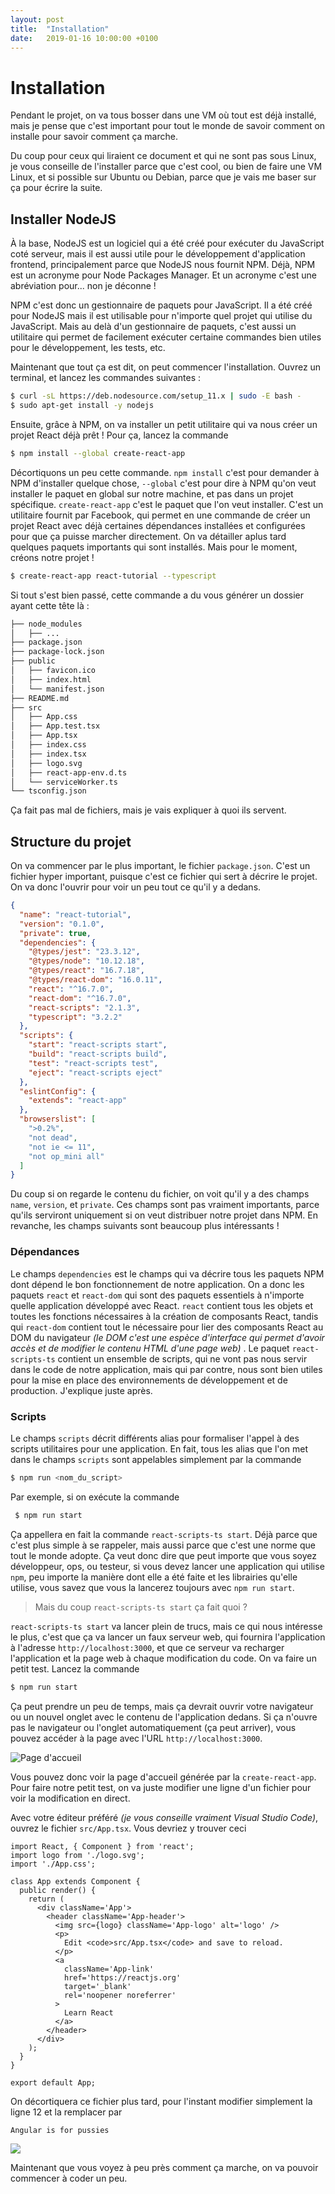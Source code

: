 ```yaml
---
layout: post
title:  "Installation"
date:   2019-01-16 10:00:00 +0100
---
```


# Installation

Pendant le projet, on va tous bosser dans une VM où tout est déjà installé, mais je pense que c'est important pour tout le monde de savoir comment on installe pour savoir comment ça marche.

Du coup pour ceux qui liraient ce document et qui ne sont pas sous Linux, je vous conseille de l'installer parce que c'est cool, ou bien de faire une VM Linux, et si possible sur Ubuntu ou Debian, parce que je vais me baser sur ça pour écrire la suite.

## Installer NodeJS

À la base, NodeJS est un logiciel qui a été créé pour exécuter du JavaScript coté serveur, mais il est aussi utile pour le développement d'application frontend, principalement parce que NodeJS nous fournit NPM.  Déjà, NPM est un acronyme pour Node Packages Manager. Et un acronyme c'est une abréviation pour... non je déconne !

NPM c'est donc un gestionnaire de paquets pour JavaScript. Il a été créé pour NodeJS mais il est utilisable pour n'importe quel projet qui utilise du JavaScript. Mais au delà d'un gestionnaire de paquets, c'est aussi un utilitaire qui permet de facilement exécuter certaine commandes bien utiles pour le développement, les tests, etc.

Maintenant que tout ça est dit, on peut commencer l'installation. Ouvrez un terminal, et lancez les commandes suivantes :

```bash
$ curl -sL https://deb.nodesource.com/setup_11.x | sudo -E bash -
$ sudo apt-get install -y nodejs
```

Ensuite, grâce à NPM, on va installer un petit utilitaire qui va nous créer un projet React déjà prêt ! Pour ça, lancez la commande

```bash
$ npm install --global create-react-app
```

Décortiquons un peu cette commande. `npm install` c'est pour demander à NPM d'installer quelque chose, `--global` c'est pour dire à NPM qu'on veut installer le paquet en global sur notre machine, et pas dans un projet spécifique. `create-react-app` c'est le paquet que l'on veut installer. C'est un utilitaire fournit par Facebook, qui permet en une commande de créer un projet React avec déjà certaines dépendances installées et configurées pour que ça puisse marcher directement. On va détailler aplus tard quelques paquets importants qui sont installés. Mais pour le moment, créons notre projet !

```bash
$ create-react-app react-tutorial --typescript
```

Si tout s'est bien passé, cette commande a du vous générer un dossier ayant cette tête là :

```bash
├── node_modules
│   ├── ...
├── package.json
├── package-lock.json
├── public
│   ├── favicon.ico
│   ├── index.html
│   └── manifest.json
├── README.md
├── src
│   ├── App.css
│   ├── App.test.tsx
│   ├── App.tsx
│   ├── index.css
│   ├── index.tsx
│   ├── logo.svg
│   ├── react-app-env.d.ts
│   └── serviceWorker.ts
└── tsconfig.json

```

Ça fait pas mal de fichiers, mais je vais expliquer à quoi ils servent.

## Structure du projet

On va commencer par le plus important, le fichier `package.json`. C'est un fichier hyper important, puisque c'est ce fichier qui sert à décrire le projet. On va donc l'ouvrir pour voir un peu tout ce qu'il y a dedans.

```json
{
  "name": "react-tutorial",
  "version": "0.1.0",
  "private": true,
  "dependencies": {
    "@types/jest": "23.3.12",
    "@types/node": "10.12.18",
    "@types/react": "16.7.18",
    "@types/react-dom": "16.0.11",
    "react": "^16.7.0",
    "react-dom": "^16.7.0",
    "react-scripts": "2.1.3",
    "typescript": "3.2.2"
  },
  "scripts": {
    "start": "react-scripts start",
    "build": "react-scripts build",
    "test": "react-scripts test",
    "eject": "react-scripts eject"
  },
  "eslintConfig": {
    "extends": "react-app"
  },
  "browserslist": [
    ">0.2%",
    "not dead",
    "not ie <= 11",
    "not op_mini all"
  ]
}
```

Du coup si on regarde le contenu du fichier, on voit qu'il y a des champs `name`, `version`, et `private`. Ces champs sont pas vraiment importants, parce qu'ils serviront uniquement si on veut distribuer notre projet dans NPM.
En revanche, les champs suivants sont beaucoup plus intéressants !

### Dépendances

Le champs `dependencies` est le champs qui va décrire tous les paquets NPM dont dépend le bon fonctionnement de notre application. On a donc les paquets `react` et `react-dom` qui sont des paquets essentiels à n'importe quelle application développé avec React. `react` contient tous les objets et toutes les fonctions nécessaires à la création de composants React, tandis qui `react-dom` contient tout le nécessaire pour lier des composants React au DOM du navigateur *(le DOM c'est une espèce d'interface qui permet d'avoir accès et de modifier le contenu HTML d'une page web)* .
Le paquet `react-scripts-ts` contient un ensemble de scripts, qui ne vont pas nous servir dans le code de notre application, mais qui par contre, nous sont bien utiles pour la mise en place des environnements de développement et de production. J'explique juste après.

### Scripts

Le champs `scripts` décrit différents alias pour formaliser l'appel à des scripts utilitaires pour une application. En fait, tous les alias que l'on met dans le champs `scripts` sont appelables simplement par la commande

```bash
$ npm run <nom_du_script>
```

 Par exemple, si on exécute la commande 

```bash 
 $ npm run start
```

Ça appellera en fait la commande `react-scripts-ts start`. Déjà parce que c'est plus simple à se rappeler, mais aussi parce que c'est une norme que tout le monde adopte. Ça veut donc dire que peut importe que vous soyez développeur, ops, ou testeur, si vous devez lancer une application qui utilise `npm`, peu importe la manière dont elle a été faite et les librairies qu'elle utilise, vous savez que vous la lancerez toujours avec ```npm run start```.

> Mais du coup `react-scripts-ts start` ça fait quoi ?

`react-scripts-ts start` va lancer plein de trucs, mais ce qui nous intéresse le plus, c'est que ça va lancer un faux serveur web, qui fournira l'application à l'adresse `http://localhost:3000`, et que ce serveur va recharger l'application et la page web à chaque modification du code. On va faire un petit test. Lancez la commande 

```bash
$ npm run start
```

Ça peut prendre un peu de temps, mais ça devrait ouvrir votre navigateur ou un nouvel onglet avec le contenu de l'application dedans. Si ça n'ouvre pas le navigateur ou l'onglet automatiquement (ça peut arriver), vous pouvez accéder à la page avec l'URL `http://localhost:3000`.

![Page d'accueil](/react-tutorial/images/1.png)

Vous pouvez donc voir la page d'accueil générée par la `create-react-app`. Pour faire notre petit test, on va juste modifier une ligne d'un fichier pour voir la modification en direct.

Avec votre éditeur préféré *(je vous conseille vraiment Visual Studio Code)*, ouvrez le fichier `src/App.tsx`. Vous devriez y trouver ceci 

```tsx
import React, { Component } from 'react';
import logo from './logo.svg';
import './App.css';

class App extends Component {
  public render() {
    return (
      <div className='App'>
        <header className='App-header'>
          <img src={logo} className='App-logo' alt='logo' />
          <p>
            Edit <code>src/App.tsx</code> and save to reload.
          </p>
          <a
            className='App-link'
            href='https://reactjs.org'
            target='_blank'
            rel='noopener noreferrer'
          >
            Learn React
          </a>
        </header>
      </div>
    );
  }
}

export default App;
```

On décortiquera ce fichier plus tard, pour l'instant modifier simplement la ligne 12 et la remplacer par 

```
Angular is for pussies
```

![](/react-tutorial/images/2.png)

Maintenant que vous voyez à peu près comment ça marche, on va pouvoir commencer à coder un peu.